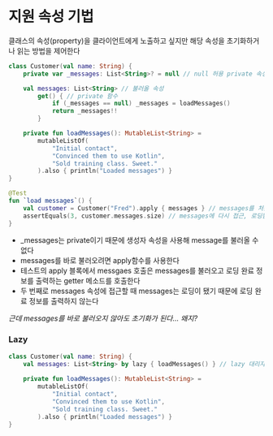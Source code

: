 # 지원 속성 기법

클래스의 속성(property)을 클라이언트에게 노출하고 싶지만 해당 속성을 초기화하거나 읽는 방법을 제어한다
```kotlin
class Customer(val name: String) {
    private var _messages: List<String>? = null // null 허용 private 속성의 초기화

    val messages: List<String> // 불러올 속성
        get() { // private 함수
            if (_messages == null) _messages = loadMessages()
            return _messages!!
        }

    private fun loadMessages(): MutableList<String> =
        mutableListOf(
            "Initial contact",
            "Convinced them to use Kotlin",
            "Sold training class. Sweet."
        ).also { println("Loaded messages") }
}
```
```kotlin
@Test
fun `load messages`() {
    val customer = Customer("Fred").apply { messages } // messages를 처음 로딩
    assertEquals(3, customer.messages.size) // messages에 다시 접근, 로딩됨
}
```
- _messages는 private이기 때문에 생성자 속성을 사용해 message를 불러올 수 없다
- messages를 바로 불러오려면 apply함수를 사용한다
- 테스트의 apply 블록에서 messgaes 호출은 messages를 불러오고 로딩 완료 정보를 출력하는 getter 메소드를 호출한다
- 두 번째로 messages 속성에 접근할 때 messages는 로딩이 됐기 때문에 로딩 완료 정보를 출력하지 않는다

*근데 messages를 바로 불러오지 않아도 초기화가 된다... 왜지?*

### Lazy
```kotlin
class Customer(val name: String) {
    val messages: List<String> by lazy { loadMessages() } // lazy 대리자 사용
    
    private fun loadMessages(): MutableList<String> =
        mutableListOf(
            "Initial contact",
            "Convinced them to use Kotlin",
            "Sold training class. Sweet."
        ).also { println("Loaded messages") }
}
```